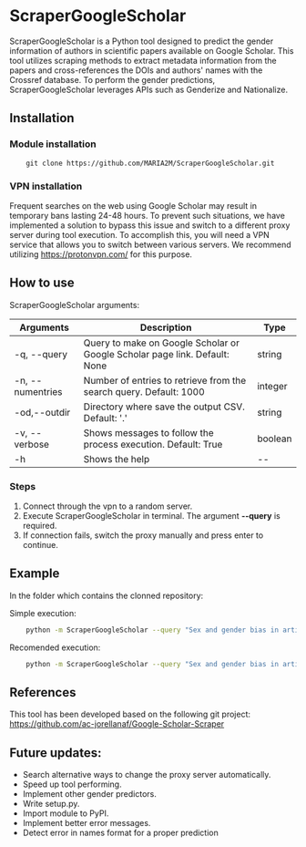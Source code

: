 
# ScraperGoogleScholar

ScraperGoogleScholar is a Python tool designed to predict the gender information of authors in scientific papers available on Google Scholar. This tool utilizes scraping methods to extract metadata information from the papers and cross-references the DOIs and authors' names with the Crossref database. To perform the gender predictions, ScraperGoogleScholar leverages APIs such as Genderize and Nationalize.


## Installation

### Module installation 
``` 
    git clone https://github.com/MARIA2M/ScraperGoogleScholar.git
```

### VPN installation 

Frequent searches on the web using Google Scholar may result in temporary bans lasting 24-48 hours. To prevent such situations, we have implemented a solution to bypass this issue and switch to a different proxy server during tool execution. To accomplish this, you will need a VPN service that allows you to switch between various servers. We recommend utilizing https://protonvpn.com/ for this purpose.


## How to use

ScraperGoogleScholar arguments:

| Arguments           | Description                                                                   | Type    |
| ------------------- | ------------------------------------------------------------------------------| ------- |
| \-q, \-\-query      | Query to make on Google Scholar or Google Scholar page link. Default: None    | string  |
| \-n, \-\-numentries | Number of entries to retrieve from the search query. Default: 1000            | integer |
| \-od,\-\-outdir     | Directory where save the output CSV. Default: '.'                             | string  |
| \-v, \-\-verbose    | Shows messages to follow the process execution. Default: True                 | boolean |
| \-h                 | Shows the help                                                                |    --   |


### Steps
    
1. Connect through the vpn to a random server.
2. Execute ScraperGoogleScholar in terminal. The argument **--query**  is required. 
3. If connection fails, switch the proxy manually and press enter to continue.


## Example

In the folder which contains the clonned repository:

Simple execution: 
``` bash
    python -m ScraperGoogleScholar --query "Sex and gender bias in artificial intelligence"
```

Recomended execution:
``` bash
    python -m ScraperGoogleScholar --query "Sex and gender bias in artificial intelligence" --numentries 5 --outdir output 
```


## References 

This tool has been developed based on the following git project: https://github.com/ac-jorellanaf/Google-Scholar-Scraper


## Future updates:

- Search alternative ways to change the proxy server automatically.
- Speed up tool performing.
- Implement other gender predictors.
- Write setup.py.
- Import module to PyPI.
- Implement better error messages.
- Detect error in names format for a proper prediction
